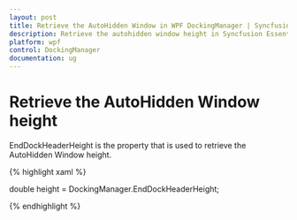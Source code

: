 ```yaml
---
layout: post
title: Retrieve the AutoHidden Window in WPF DockingManager | Syncfusion
description: Retrieve the autohidden window height in Syncfusion Essential Studio WPF DockingManager control, its elements and more.
platform: wpf
control: DockingManager
documentation: ug
---
```


# Retrieve the AutoHidden Window height

EndDockHeaderHeight is the property that is used to retrieve the AutoHidden Window height.

{% highlight xaml %}

double height = DockingManager.EndDockHeaderHeight;

{% endhighlight %}

